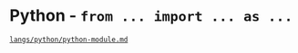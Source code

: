 # Python - `from ... import ... as ...`

[`langs/python/python-module.md`](/langs/python/python-module.md)
